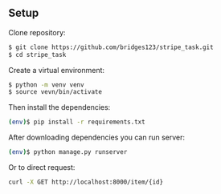 ## Setup

Clone repository:

```sh
$ git clone https://github.com/bridges123/stripe_task.git
$ cd stripe_task
```

Create a virtual environment:

```sh
$ python -m venv venv
$ source vevn/bin/activate
```

Then install the dependencies:

```sh
(env)$ pip install -r requirements.txt
```

After downloading dependencies you can run server:
```sh
(env)$ python manage.py runserver
```

Or to direct request:
```sh
curl -X GET http://localhost:8000/item/{id}
```
